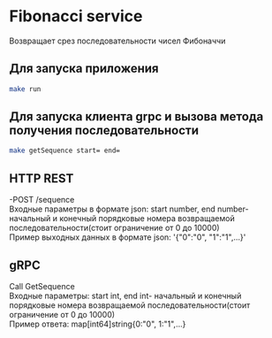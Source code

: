 # Fibonacci service

Возвращает срез последовательности чисел Фибоначчи 

## Для запуска приложения


```bash
make run
```
## Для запуска клиента grpc и вызова метода получения последовательности

```bash
make getSequence start= end=
```

## HTTP REST

-POST /sequence  
Входные параметры в формате json: start number, end number- начальный и конечный порядковые номера возвращаемой последовательности(стоит ограничение от 0 до 10000)  
Пример выходных данных в формате json: '{"0":"0", "1":"1",...}'

## gRPC
Call GetSequence  
Входные параметры: start int, end int- начальный и конечный порядковые номера возвращаемой последовательности(стоит ограничение от 0 до 10000)  
Пример ответа: map[int64]string{0:"0", 1:"1",...}
